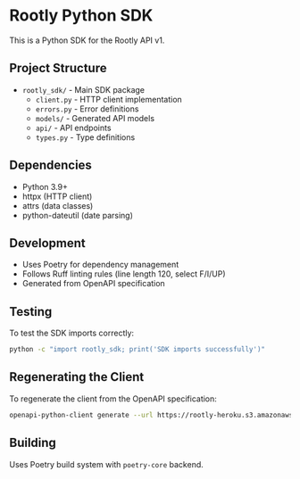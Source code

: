 # Rootly Python SDK

This is a Python SDK for the Rootly API v1.

## Project Structure

- `rootly_sdk/` - Main SDK package
  - `client.py` - HTTP client implementation
  - `errors.py` - Error definitions
  - `models/` - Generated API models
  - `api/` - API endpoints
  - `types.py` - Type definitions

## Dependencies

- Python 3.9+
- httpx (HTTP client)
- attrs (data classes)
- python-dateutil (date parsing)

## Development

- Uses Poetry for dependency management
- Follows Ruff linting rules (line length 120, select F/I/UP)
- Generated from OpenAPI specification

## Testing

To test the SDK imports correctly:
```bash
python -c "import rootly_sdk; print('SDK imports successfully')"
```

## Regenerating the Client

To regenerate the client from the OpenAPI specification:
```bash
openapi-python-client generate --url https://rootly-heroku.s3.amazonaws.com/swagger/v1/swagger.json --no-fail-on-warning --output-path . --overwrite --config tools/config.yaml
```

## Building

Uses Poetry build system with `poetry-core` backend.